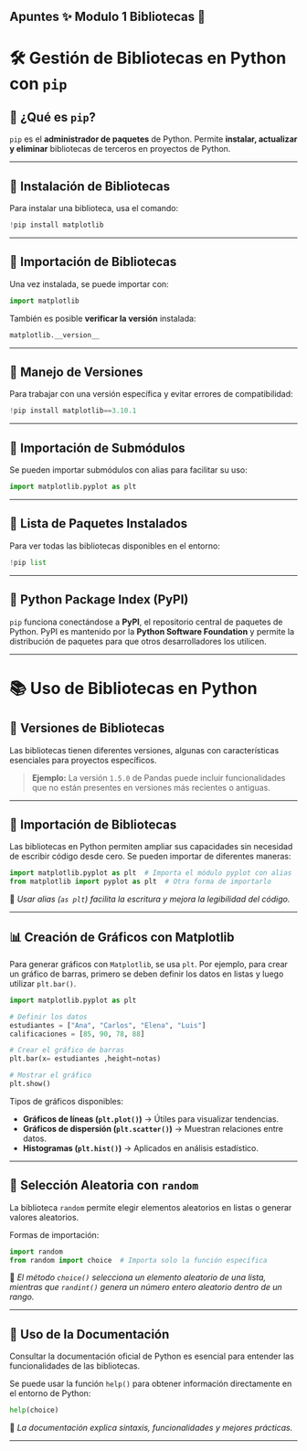 Apuntes ✨ Modulo 1 Bibliotecas 🐍
---
# 🛠 **Gestión de Bibliotecas en Python con `pip`**  

## 📌 **¿Qué es `pip`?**  
`pip` es el **administrador de paquetes** de Python. Permite **instalar, actualizar y eliminar** bibliotecas de terceros en proyectos de Python.  

---

## 🔹 **Instalación de Bibliotecas**  
Para instalar una biblioteca, usa el comando:  

```python
!pip install matplotlib
```  

---

## 🔹 **Importación de Bibliotecas**  
Una vez instalada, se puede importar con:  

```python
import matplotlib
```  

También es posible **verificar la versión** instalada:  

```python
matplotlib.__version__
```  

---

## 🔹 **Manejo de Versiones**  
Para trabajar con una versión específica y evitar errores de compatibilidad:  

```python
!pip install matplotlib==3.10.1
```  

---

## 🔹 **Importación de Submódulos**  
Se pueden importar submódulos con alias para facilitar su uso:  

```python
import matplotlib.pyplot as plt
```  

---

## 🔹 **Lista de Paquetes Instalados**  
Para ver todas las bibliotecas disponibles en el entorno:  

```python
!pip list
```  

---

## 📌 **Python Package Index (PyPI)**  
`pip` funciona conectándose a **PyPI**, el repositorio central de paquetes de Python. PyPI es mantenido por la **Python Software Foundation** y permite la distribución de paquetes para que otros desarrolladores los utilicen.  

---
# 📚 **Uso de Bibliotecas en Python**  

## 📌 **Versiones de Bibliotecas**  
Las bibliotecas tienen diferentes versiones, algunas con características esenciales para proyectos específicos.  
> **Ejemplo:** La versión `1.5.0` de Pandas puede incluir funcionalidades que no están presentes en versiones más recientes o antiguas.  

---

## 🔹 **Importación de Bibliotecas**  
Las bibliotecas en Python permiten ampliar sus capacidades sin necesidad de escribir código desde cero. Se pueden importar de diferentes maneras:  

```python
import matplotlib.pyplot as plt  # Importa el módulo pyplot con alias
from matplotlib import pyplot as plt  # Otra forma de importarlo
```

📌 *Usar alias (`as plt`) facilita la escritura y mejora la legibilidad del código.*  

---

## 📊 **Creación de Gráficos con Matplotlib**  
Para generar gráficos con `Matplotlib`, se usa `plt`. Por ejemplo, para crear un gráfico de barras, primero se deben definir los datos en listas y luego utilizar `plt.bar()`.  

```python
import matplotlib.pyplot as plt

# Definir los datos
estudiantes = ["Ana", "Carlos", "Elena", "Luis"]
calificaciones = [85, 90, 78, 88]

# Crear el gráfico de barras
plt.bar(x= estudiantes ,height=notas)

# Mostrar el gráfico
plt.show()
```

Tipos de gráficos disponibles:  
- **Gráficos de líneas (`plt.plot()`)** → Útiles para visualizar tendencias.  
- **Gráficos de dispersión (`plt.scatter()`)** → Muestran relaciones entre datos.  
- **Histogramas (`plt.hist()`)** → Aplicados en análisis estadístico.  

---

## 🎲 **Selección Aleatoria con `random`**  
La biblioteca `random` permite elegir elementos aleatorios en listas o generar valores aleatorios.  

Formas de importación:  

```python
import random
from random import choice  # Importa solo la función específica
```

📌 *El método `choice()` selecciona un elemento aleatorio de una lista, mientras que `randint()` genera un número entero aleatorio dentro de un rango.*  

---

## 📖 **Uso de la Documentación**  
Consultar la documentación oficial de Python es esencial para entender las funcionalidades de las bibliotecas.  

Se puede usar la función `help()` para obtener información directamente en el entorno de Python:  

```python
help(choice)
```

📌 *La documentación explica sintaxis, funcionalidades y mejores prácticas.*  

---


